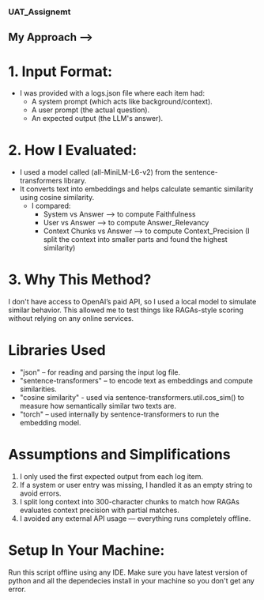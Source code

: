### UAT_Assignemt
## My Approach -->
# 1. Input Format:<br/>
- I was provided with a logs.json file where each item had:<br/>
  - A system prompt (which acts like background/context).<br/>
  - A user prompt (the actual question).<br/>
  - An expected output (the LLM's answer).<br/>

# 2. How I Evaluated:<br/>
- I used a model called (all-MiniLM-L6-v2) from the sentence-transformers library.<br/>
- It converts text into embeddings and helps calculate semantic similarity using cosine similarity.<br/>
    - I compared:<br/>
      - System vs Answer --> to compute Faithfulness<br/>
      - User vs Answer --> to compute Answer_Relevancy<br/>
      - Context Chunks vs Answer --> to compute Context_Precision (I split the context into smaller parts and found the highest similarity)<br/>

# 3. Why This Method? <br/>
I don't have access to OpenAI’s paid API, so I used a local model to simulate similar behavior. This allowed me to test things like RAGAs-style scoring without relying on any online services.

# Libraries Used <br/>
- "json" – for reading and parsing the input log file.<br/>
- "sentence-transformers" – to encode text as embeddings and compute similarities.<br/>
- "cosine similarity" - used via sentence-transformers.util.cos_sim() to measure how semantically similar two texts are.<br/>
- "torch" – used internally by sentence-transformers to run the embedding model.<br/>

# Assumptions and Simplifications <br/>
1. I only used the first expected output from each log item.<br/>
2. If a system or user entry was missing, I handled it as an empty string to avoid errors.<br/>
3. I split long context into 300-character chunks to match how RAGAs evaluates context precision with partial matches.<br/>
4. I avoided any external API usage — everything runs completely offline.<br/>


# Setup In Your Machine:
Run this script offline using any IDE. Make sure you have latest version of python and all the dependecies install in your machine so you don't get any error.
